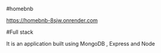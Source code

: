 #homebnb

https://homebnb-8sjw.onrender.com

#Full stack  

It is an application built using MongoDB , Express and Node
